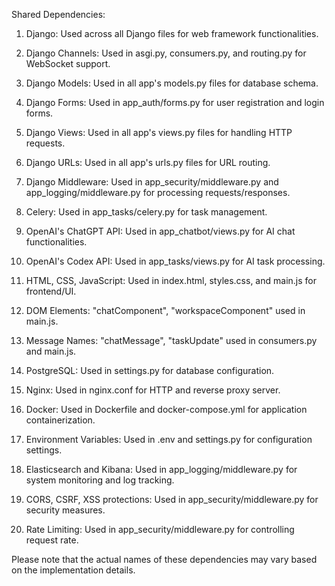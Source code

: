 Shared Dependencies:

1. Django: Used across all Django files for web framework functionalities.

2. Django Channels: Used in asgi.py, consumers.py, and routing.py for WebSocket support.

3. Django Models: Used in all app's models.py files for database schema.

4. Django Forms: Used in app_auth/forms.py for user registration and login forms.

5. Django Views: Used in all app's views.py files for handling HTTP requests.

6. Django URLs: Used in all app's urls.py files for URL routing.

7. Django Middleware: Used in app_security/middleware.py and app_logging/middleware.py for processing requests/responses.

8. Celery: Used in app_tasks/celery.py for task management.

9. OpenAI's ChatGPT API: Used in app_chatbot/views.py for AI chat functionalities.

10. OpenAI's Codex API: Used in app_tasks/views.py for AI task processing.

11. HTML, CSS, JavaScript: Used in index.html, styles.css, and main.js for frontend/UI.

12. DOM Elements: "chatComponent", "workspaceComponent" used in main.js.

13. Message Names: "chatMessage", "taskUpdate" used in consumers.py and main.js.

14. PostgreSQL: Used in settings.py for database configuration.

15. Nginx: Used in nginx.conf for HTTP and reverse proxy server.

16. Docker: Used in Dockerfile and docker-compose.yml for application containerization.

17. Environment Variables: Used in .env and settings.py for configuration settings.

18. Elasticsearch and Kibana: Used in app_logging/middleware.py for system monitoring and log tracking.

19. CORS, CSRF, XSS protections: Used in app_security/middleware.py for security measures.

20. Rate Limiting: Used in app_security/middleware.py for controlling request rate.

Please note that the actual names of these dependencies may vary based on the implementation details.